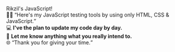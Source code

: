 Rikzil's JavaScript!
<br>
🧑‍💻 <q>Here's my JavaScript testing tools by using only HTML, CSS & JavaScript.</q> <br>
💻 <b>I've the plan to update my code day by day.</b> <br>
🤖 <b>Let me know anything what you really intend to.</b> <br>
🌐 <q>Thank you for giving your time.</q>

